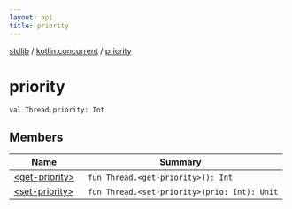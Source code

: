```yaml
---
layout: api
title: priority
---
```

[stdlib](../../index.html) / [kotlin.concurrent](../index.html) / [priority](index.html)

# priority

```
val Thread.priority: Int
```
## Members
| Name | Summary |
|------|---------|
|[&lt;get-priority&gt;](_get-priority_.html)|&nbsp;&nbsp;`fun Thread.<get-priority>(): Int`<br>|
|[&lt;set-priority&gt;](_set-priority_.html)|&nbsp;&nbsp;`fun Thread.<set-priority>(prio: Int): Unit`<br>|

